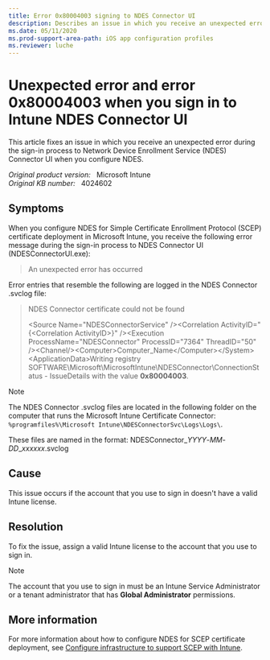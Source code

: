 ```yaml
---
title: Error 0x80004003 signing to NDES Connector UI
description: Describes an issue in which you receive an unexpected error and an 0x80004003 error during the sign-in process to NDES Connector UI when you configure NDES.
ms.date: 05/11/2020
ms.prod-support-area-path: iOS app configuration profiles
ms.reviewer: luche
---
```

# Unexpected error and error 0x80004003 when you sign in to Intune NDES Connector UI

This article fixes an issue in which you receive an unexpected error during the sign-in process to Network Device Enrollment Service (NDES) Connector UI when you configure NDES.

_Original product version:_ &nbsp; Microsoft Intune  
_Original KB number:_ &nbsp; 4024602

## Symptoms

When you configure NDES for Simple Certificate Enrollment Protocol (SCEP) certificate deployment in Microsoft Intune, you receive the following error message during the sign-in process to NDES Connector UI (NDESConnectorUI.exe):

> An unexpected error has occurred

Error entries that resemble the following are logged in the NDES Connector .svclog file:

> NDES Connector certificate could not be found
>
> \<Source Name="NDESConnectorService" />\<Correlation ActivityID="{\<Correlation ActivityID>}" />\<Execution ProcessName="NDESConnector" ProcessID="7364" ThreadID="50" />\<Channel/>\<Computer>Computer_Name\</Computer>\</System>\<ApplicationData>Writing registry SOFTWARE\Microsoft\MicrosoftIntune\NDESConnector\ConnectionStatus - IssueDetails with the value **0x80004003**.

> [!NOTE]
> The NDES Connector .svclog files are located in the following folder on the computer that runs the Microsoft Intune Certificate Connector:
> `%programfiles%\Microsoft Intune\NDESConnectorSvc\Logs\Logs\`.
>
> These files are named in the format: NDESConnector_*YYYY*-*MM*-*DD*_*xxxxxx*.svclog

## Cause

This issue occurs if the account that you use to sign in doesn't have a valid Intune license.

## Resolution

To fix the issue, assign a valid Intune license to the account that you use to sign in.

> [!NOTE]
> The account that you use to sign in must be an Intune Service Administrator or a tenant administrator that has **Global Administrator** permissions.

## More information

For more information about how to configure NDES for SCEP certificate deployment, see [Configure infrastructure to support SCEP with Intune](/mem/intune/protect/certificates-scep-configure).
